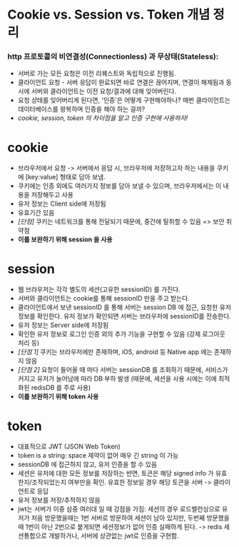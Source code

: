 # Cookie vs. Session vs. Token 개념 정리

### http 프로토콜의 비연결성(Connectionless) 과 무상태(Stateless):

- 서버로 가는 모든 요청은 이전 리퀘스트와 독립적으로 진행됨.
- 클라이언트 요청 - 서버 응답이 완료되면 바로 연결은 끊어지며, 연결이 해제됨과 동시에 서버와 클라이언트는 이전 요청/결과에 대해 잊어버린다.
- 요청 상태를 잊어버리게 된다면, '인증'은 어떻게 구현해야하나? 매번 클라이언트는 데이터베이스를 왕복하며 인증을 해야 하는 걸까?
- _cookie, session, token 의 차이점을 알고 인증 구현에 사용하자!_

# cookie

- 브라우저에서 요청 -> 서버에서 응답 시, 브라우저에 저장하고자 하는 내용을 쿠키에 [key:value] 형태로 담아 보냄.
- 쿠키에는 인증 외에도 여러가지 정보를 담아 보낼 수 있으며, 브라우저에서는 이 내용을 저장해두고 사용
- 유저 정보는 Client side에 저장됨
- 유효기간 있음
- _[단점]_ 쿠키는 네트워크를 통해 전달되기 때문에, 중간에 탈취할 수 있음 => 보안 취약점
- **이를 보완하기 위해 session 을 사용**

# session

- 웹 브라우저는 각각 별도의 세션(고유한 sessionID) 를 가진다.
- 서버와 클라이언트는 cookie를 통해 sessionID 만을 주고 받는다.
- 클라이언트에서 보낸 sessionID 를 통해 서버는 session DB 에 접근, 요청한 유저 정보를 확인한다. 유저 정보가 확인되면 서버는 브라우저에 sessionID를 전송한다.
- 유저 정보는 Server side에 저장됨
- 확인한 유저 정보로 로그인 인증 외의 추가 기능을 구현할 수 있음 (강제 로그아웃 처리 등)
- _[단점 1]_ 쿠키는 브라우저에만 존재하며, iOS, android 등 Native app 에는 존재하지 않음
- _[단점 2]_ 요청이 들어올 때 마다 서버는 sessionDB 를 조회하기 때문에, 서비스가 커지고 유저가 늘어남에 따라 DB 부하 발생 (때문에, 세션을 사용 시에는 이에 최적화된 redisDB 를 주로 사용)
- **이를 보완하기 위해 token 사용**

# token

- 대표적으로 JWT (JSON Web Token)
- token is a string: space 제약이 없어 매우 긴 string 이 가능
- sessionDB 에 접근하지 않고, 유저 인증을 할 수 있음
- 세션은 유저에 대한 모든 정보를 저장하는 반면, 토큰은 해당 signed info 가 유효한지/조작되었는지 여부만을 확인. 유효한 정보일 경우 해당 토큰을 서버 -> 클라이언트로 응답
- 유저 정보를 저장/추적하지 않음
- jwt는 서버가 이중 삼중 여러대 일 때 강점을 가짐: 세션의 경우 로드밸런싱으로 유저가 처음 방문했을때는 1번 서버로 방문하여 세션이 남아 있지만, 두번째 방문했을때 1번이 아닌 2번으로 붙게되면 세션정보가 없어 인증 실패하게 된다. -> redis 세션통합으로 개발하거나, 서버에 상관없는 jwt로 인증을 구현함.
